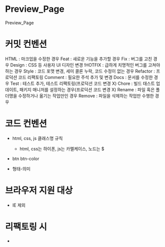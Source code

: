 # Preview_Page

Preview_Page

# 커밋 컨벤션

HTML : 마크업을 수정한 경우
Feat : 새로운 기능을 추가할 경우
Fix : 버그를 고친 경우
Design : CSS 등 사용자 UI 디자인 변경
!HOTFIX : 급하게 치명적인 버그를 고쳐야하는 경우
Style : 코드 포맷 변경, 세미 콜론 누락, 코드 수정이 없는 경우
Refactor : 프로덕션 코드 리팩토링
Comment : 필요한 주석 추가 및 변경
Docs : 문서를 수정한 경우
Test : 테스트 추가, 테스트 리팩토링(프로덕션 코드 변경 X)
Chore : 빌드 태스트 업데이트, 패키지 매니저를 설정하는 경우(프로덕션 코드 변경 X)
Rename : 파일 혹은 폴더명을 수정하거나 옮기는 작업만인 경우
Remove : 파일을 삭제하는 작업만 수행한 경우

# 코드 컨벤션

- html, css, js 클래스명 규칙

  - html, css는 하이폰, js는 카멜케이스, 노드는 $

- btn btn-color
- 형태-의미

# 브라우저 지원 대상

- IE 제외

# 리팩토링 시

-

